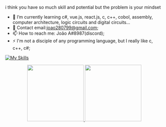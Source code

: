 
i think you have so much skill and potential but the problem is your mindset

- 🌱 I’m currently learning c#, vue.js, react.js, c, c++, cobol, assembly, computer architecture, logic circuits and digital circuits...
- 💬 Contact email:joao280799@gmail.com;
- 📫 How to reach me: João A#8987(discord);
- ⚡ I'm not a disciple of any programming language, but I really like c, c++, c#;

  
[![My Skills](https://skillicons.dev/icons?i=js,html,css,cpp,c,csharp,vue,linux,docker,dotnet,vim,ts,react,js,jquery)]()



<div align="center">
  <a href="https://github.com/joao-dev1"> 
  <img height="180em" src="https://github-readme-stats.vercel.app/api?username=jaumdev1&show_icons=true&theme=dark&include_all_commits=true&count_private=true"/>
  <img height="180em" src="https://github-readme-stats.vercel.app/api/top-langs/?username=jaumdev1&layout=compact&langs_count=15&theme=dark"/>
</a>
</div>




  

